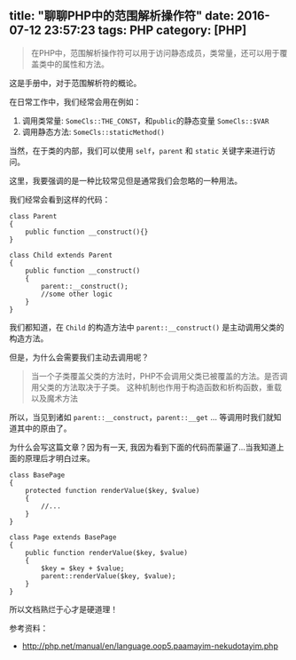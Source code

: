 title: "聊聊PHP中的范围解析操作符"
date: 2016-07-12 23:57:23
tags: PHP
category: [PHP]
---

> 在PHP中，范围解析操作符可以用于访问静态成员，类常量，还可以用于覆盖类中的属性和方法。

这是手册中，对于范围解析符的概论。

在日常工作中，我们经常会用在例如：

1. 调用类常量: `SomeCls::THE_CONST`，和`public`的静态变量 `SomeCls::$VAR`
2. 调用静态方法: `SomeCls::staticMethod()`

当然，在于类的内部，我们可以使用 `self`，`parent` 和 `static` 关键字来进行访问。

这里，我要强调的是一种比较常见但是通常我们会忽略的一种用法。

我们经常会看到这样的代码：

```
class Parent
{
	public function __construct(){}
}

class Child extends Parent
{
	public function __construct()
	{
		parent::__construct();
		//some other logic
	}
}
```

我们都知道，在 `Child` 的构造方法中 `parent::__construct()` 是主动调用父类的构造方法。

但是，为什么会需要我们主动去调用呢？

> 当一个子类覆盖父类的方法时，PHP不会调用父类已被覆盖的方法。是否调用父类的方法取决于子类。
> 这种机制也作用于构造函数和析构函数，重载以及魔术方法


所以，当见到诸如 `parent::__construct`，`parent::__get` ... 等调用时我们就知道其中的原由了。

为什么会写这篇文章？因为有一天, 我因为看到下面的代码而蒙逼了...当我知道上面的原理后才明白过来。

```
class BasePage
{
	protected function renderValue($key, $value)
	{
		//...
	}
}

class Page extends BasePage
{
	public function renderValue($key, $value)
	{
		$key = $key + $value;
		parent::renderValue($key, $value);
	}
}
```

所以文档熟烂于心才是硬道理！

参考资料：

* http://php.net/manual/en/language.oop5.paamayim-nekudotayim.php
